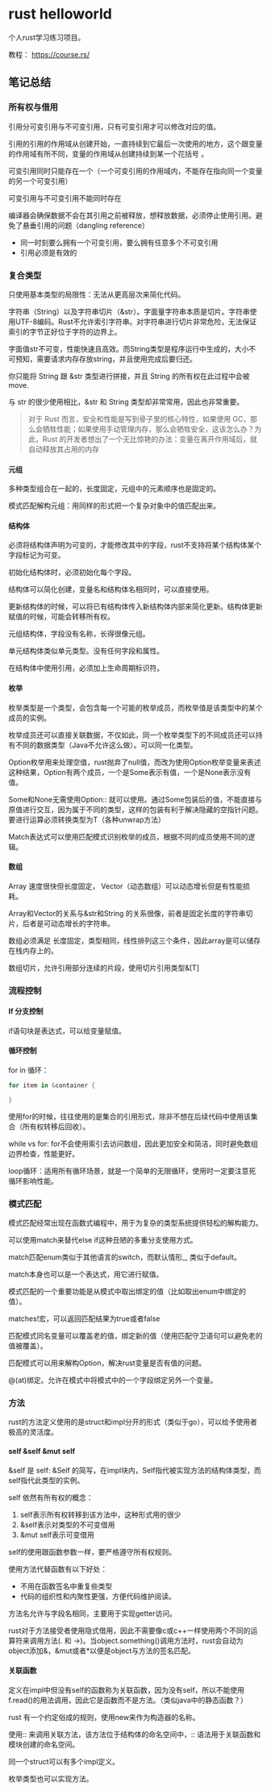 # rust helloworld

个人rust学习练习项目。

教程： https://course.rs/

## 笔记总结

### 所有权与借用

引用分可变引用与不可变引用，只有可变引用才可以修改对应的值。

引用的引用的作用域从创建开始，一直持续到它最后一次使用的地方，这个跟变量的作用域有所不同，变量的作用域从创建持续到某一个花括号 。

可变引用同时只能存在一个（一个可变引用的作用域内，不能存在指向同一个变量的另一个可变引用）

可变引用与不可变引用不能同时存在

编译器会确保数据不会在其引用之前被释放，想释放数据，必须停止使用引用。避免了悬垂引用的问题（dangling reference）

* 同一时刻要么拥有一个可变引用，要么拥有任意多个不可变引用
* 引用必须是有效的

### 复合类型

只使用基本类型的局限性：无法从更高层次来简化代码。

字符串（String）以及字符串切片（&str）。字面量字符串本质是切片。字符串使用UTF-8编码。Rust不允许索引字符串。对字符串进行切片非常危险，无法保证索引的字节正好位于字符的边界上。

字面值str不可变，性能快速且高效。而String类型是程序运行中生成的，大小不可预知，需要请求内存存放string，并且使用完成后要归还。

你只能将 String 跟 &str 类型进行拼接，并且 String 的所有权在此过程中会被 move.

与 str 的很少使用相比，&str 和 String 类型却非常常用，因此也非常重要。

> 对于 Rust 而言，安全和性能是写到骨子里的核心特性，如果使用 GC，那么会牺牲性能；如果使用手动管理内存，那么会牺牲安全，这该怎么办？为此，Rust 的开发者想出了一个无比惊艳的办法：变量在离开作用域后，就自动释放其占用的内存

#### 元组

多种类型组合在一起的，长度固定，元组中的元素顺序也是固定的。

模式匹配解构元组：用同样的形式把一个复杂对象中的值匹配出来。

#### 结构体

必须将结构体声明为可变的，才能修改其中的字段，rust不支持将某个结构体某个字段标记为可变。

初始化结构体时，必须初始化每个字段。

结构体可以简化创建，变量名和结构体名相同时，可以直接使用。

更新结构体的时候，可以将已有结构体传入新结构体内部来简化更新。结构体更新赋值的时候，可能会转移所有权。

元组结构体，字段没有名称，长得很像元组。

单元结构体类似单元类型。没有任何字段和属性。

在结构体中使用引用，必须加上生命周期标识符。

#### 枚举
枚举类型是一个类型，会包含每一个可能的枚举成员，而枚举值是该类型中的某个成员的实例。

枚举成员还可以直接关联数据，不仅如此，同一个枚举类型下的不同成员还可以持有不同的数据类型（Java不允许这么做）。可以同一化类型。

Option枚举用来处理空值，rust抛弃了null值，而改为使用Option枚举变量来表述这种结果，Option有两个成员，一个是Some表示有值，一个是None表示没有值。

Some和None无需使用Option:: 就可以使用。通过Some包装后的值，不能直接与原值进行交互，因为属于不同的类型，这样的包装有利于解决隐藏的空指针问题。要进行运算必须转换类型为T（各种unwrap方法）

Match表达式可以使用匹配模式识别枚举的成员，根据不同的成员使用不同的逻辑。

#### 数组
Array 速度很快但长度固定， Vector（动态数组）可以动态增长但是有性能损耗。

Array和Vector的关系与&str和String 的关系很像，前者是固定长度的字符串切片，后者是可动态增长的字符串。

数组必须满足 长度固定，类型相同，线性排列这三个条件，因此array是可以储存在栈内存上的。

数组切片，允许引用部分连续的片段，使用切片引用类型&[T]

### 流程控制

#### If 分支控制

if语句块是表达式，可以给变量赋值。

#### 循环控制

for in 循环：

```rust
for item in &container {

}
```

使用for的时候，往往使用的是集合的引用形式，除非不想在后续代码中使用该集合（所有权转移后回收）。

while vs for: for不会使用索引去访问数组，因此更加安全和简洁，同时避免数组边界检查，性能更好。

loop循环：适用所有循环场景，就是一个简单的无限循环，使用时一定要注意死循环影响性能。

### 模式匹配

模式匹配经常出现在函数式编程中，用于为复杂的类型系统提供轻松的解构能力。

可以使用match来替代else if这种丑陋的多重分支使用方式。

match匹配enum类似于其他语言的switch，而默认情形_, 类似于default。

match本身也可以是一个表达式，用它进行赋值。

模式匹配的一个重要功能是从模式中取出绑定的值（比如取出enum中绑定的值）。

matches!宏，可以返回匹配结果为true或者false

匹配模式同名变量可以覆盖老的值，绑定新的值（使用匹配守卫语句可以避免老的值被覆盖）。

匹配模式可以用来解构Option，解决rust变量是否有值的问题。

@(at)绑定。允许在模式中将模式中的一个字段绑定另外一个变量。

### 方法

rust的方法定义使用的是struct和impl分开的形式（类似于go），可以给予使用者极高的灵活度。

#### self &self &mut self

&self 是 self: &Self 的简写，在impl块内，Self指代被实现方法的结构体类型，而self指代此类型的实例。

self 依然有所有权的概念：
1. self表示所有权转移到该方法中，这种形式用的很少
2. &self表示对类型的不可变借用
3. &mut self表示可变借用

self的使用跟函数参数一样，要严格遵守所有权规则。

使用方法代替函数有以下好处：

* 不用在函数签名中重复些类型
* 代码的组织性和内聚性更强，方便代码维护阅读。

方法名允许与字段名相同，主要用于实现getter访问。

rust对于方法接受者使用隐式借用，因此不需要像c或c++一样使用两个不同的运算符来调用方法(. 和 ->)。当object.something()调用方法时，rust会自动为object添加&，&mut或者*以便是object与方法的签名匹配。

#### 关联函数

定义在impl中但没有self的函数称为关联函数，因为没有self，所以不能使用f.read()的用法调用，因此它是函数而不是方法。（类似java中的静态函数？）

rust 有一个约定俗成的规则，使用new来作为构造器的名称。

使用:: 来调用关联方法，该方法位于结构体的命名空间中，:: 语法用于关联函数和模块创建的命名空间。

同一个struct可以有多个impl定义。

枚举类型也可以实现方法。

